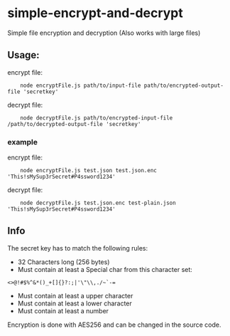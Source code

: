 # simple-encrypt-and-decrypt
Simple file encryption and decryption (Also works with large files)

## Usage:

encrypt file:
```
    node encryptFile.js path/to/input-file path/to/encrypted-output-file 'secretkey'
```

decrypt file:
```
    node decryptFile.js path/to/encrypted-input-file /path/to/decrypted-output-file 'secretkey'
```

### example
encrypt file:
```
    node encryptFile.js test.json test.json.enc 'This!sMySup3rSecret#P4ssword1234'
```

decrypt file:
```
    node decryptFile.js test.json.enc test-plain.json 'This!sMySup3rSecret#P4ssword1234'
```

## Info
The secret key has to match the following rules:
- 32 Characters long (256 bytes)
- Must contain at least a Special char from this character set: 
```
<>@!#$%^&*()_+[]{}?:;|'\"\\,./~`-=
```
- Must contain at least a upper character
- Must contain at least a lower character
- Must contain at least a number

Encryption is done with AES256 and can be changed in the source code.